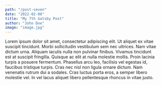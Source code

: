```yaml
---
path: "/post-seven"
date: "2022-02-08"
title: "My 7th Gatsby Post"
author: "John Doe"
image: "image.jpg"
---
```


Lorem ipsum dolor sit amet, consectetur adipiscing elit. Ut aliquet ex vitae suscipit tincidunt. Morbi sollicitudin vestibulum sem nec ultrices. Nam vitae dictum urna. Aliquam iaculis nulla non pulvinar finibus. Vivamus tincidunt est at suscipit fringilla. Quisque ac elit at nulla molestie mollis. Proin lacinia turpis a posuere fermentum. Phasellus arcu leo, facilisis vel egestas id, faucibus tristique turpis. Cras nec nisl non ligula ornare dictum. Nam venenatis rutrum dui a sodales. Cras luctus porta eros, a semper libero molestie vel. In vel lacus aliquet libero pellentesque rhoncus in vitae justo.